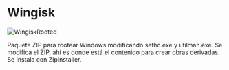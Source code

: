 # Wingisk
![WingiskRooted](https://github.com/user-attachments/assets/c76b25f5-bec9-4236-a24a-24c5b285e6b3)

Paquete ZIP para rootear Windows modificando sethc.exe y utilman.exe. Se modifica el ZIP, ahí es donde está el contenido para crear obras derivadas. Se instala con ZipInstaller.
